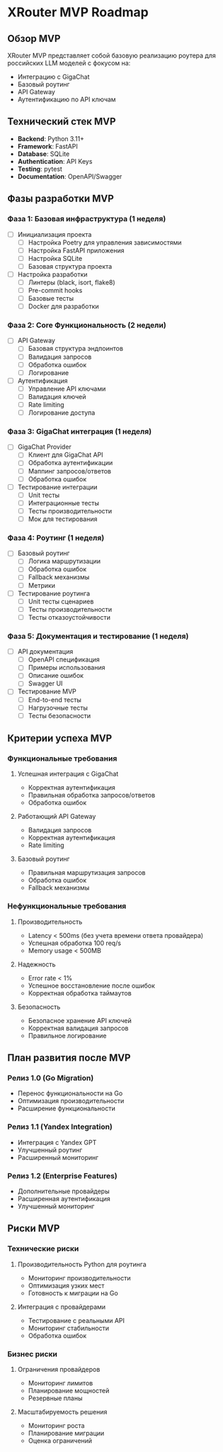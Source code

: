 # XRouter MVP Roadmap

## Обзор MVP
XRouter MVP представляет собой базовую реализацию роутера для российских LLM моделей с фокусом на:
- Интеграцию с GigaChat
- Базовый роутинг
- API Gateway
- Аутентификацию по API ключам

## Технический стек MVP
- **Backend**: Python 3.11+
- **Framework**: FastAPI
- **Database**: SQLite
- **Authentication**: API Keys
- **Testing**: pytest
- **Documentation**: OpenAPI/Swagger

## Фазы разработки MVP

### Фаза 1: Базовая инфраструктура (1 неделя)
- [ ] Инициализация проекта
  - [ ] Настройка Poetry для управления зависимостями
  - [ ] Настройка FastAPI приложения
  - [ ] Настройка SQLite
  - [ ] Базовая структура проекта

- [ ] Настройка разработки
  - [ ] Линтеры (black, isort, flake8)
  - [ ] Pre-commit hooks
  - [ ] Базовые тесты
  - [ ] Docker для разработки

### Фаза 2: Core Функциональность (2 недели)
- [ ] API Gateway
  - [ ] Базовая структура эндпоинтов
  - [ ] Валидация запросов
  - [ ] Обработка ошибок
  - [ ] Логирование

- [ ] Аутентификация
  - [ ] Управление API ключами
  - [ ] Валидация ключей
  - [ ] Rate limiting
  - [ ] Логирование доступа

### Фаза 3: GigaChat интеграция (1 неделя)
- [ ] GigaChat Provider
  - [ ] Клиент для GigaChat API
  - [ ] Обработка аутентификации
  - [ ] Маппинг запросов/ответов
  - [ ] Обработка ошибок

- [ ] Тестирование интеграции
  - [ ] Unit тесты
  - [ ] Интеграционные тесты
  - [ ] Тесты производительности
  - [ ] Мок для тестирования

### Фаза 4: Роутинг (1 неделя)
- [ ] Базовый роутинг
  - [ ] Логика маршрутизации
  - [ ] Обработка ошибок
  - [ ] Fallback механизмы
  - [ ] Метрики

- [ ] Тестирование роутинга
  - [ ] Unit тесты сценариев
  - [ ] Тесты производительности
  - [ ] Тесты отказоустойчивости

### Фаза 5: Документация и тестирование (1 неделя)
- [ ] API документация
  - [ ] OpenAPI спецификация
  - [ ] Примеры использования
  - [ ] Описание ошибок
  - [ ] Swagger UI

- [ ] Тестирование MVP
  - [ ] End-to-end тесты
  - [ ] Нагрузочные тесты
  - [ ] Тесты безопасности

## Критерии успеха MVP

### Функциональные требования
1. Успешная интеграция с GigaChat
   - Корректная аутентификация
   - Правильная обработка запросов/ответов
   - Обработка ошибок

2. Работающий API Gateway
   - Валидация запросов
   - Корректная аутентификация
   - Rate limiting

3. Базовый роутинг
   - Правильная маршрутизация запросов
   - Обработка ошибок
   - Fallback механизмы

### Нефункциональные требования
1. Производительность
   - Latency < 500ms (без учета времени ответа провайдера)
   - Успешная обработка 100 req/s
   - Memory usage < 500MB

2. Надежность
   - Error rate < 1%
   - Успешное восстановление после ошибок
   - Корректная обработка таймаутов

3. Безопасность
   - Безопасное хранение API ключей
   - Корректная валидация запросов
   - Правильное логирование

## План развития после MVP

### Релиз 1.0 (Go Migration)
- Перенос функциональности на Go
- Оптимизация производительности
- Расширение функциональности

### Релиз 1.1 (Yandex Integration)
- Интеграция с Yandex GPT
- Улучшенный роутинг
- Расширенный мониторинг

### Релиз 1.2 (Enterprise Features)
- Дополнительные провайдеры
- Расширенная аутентификация
- Улучшенный мониторинг

## Риски MVP

### Технические риски
1. Производительность Python для роутинга
   - Мониторинг производительности
   - Оптимизация узких мест
   - Готовность к миграции на Go

2. Интеграция с провайдерами
   - Тестирование с реальными API
   - Мониторинг стабильности
   - Обработка ошибок

### Бизнес риски
1. Ограничения провайдеров
   - Мониторинг лимитов
   - Планирование мощностей
   - Резервные планы

2. Масштабируемость решения
   - Мониторинг роста
   - Планирование миграции
   - Оценка ограничений